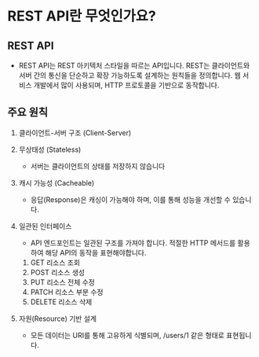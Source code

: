 # REST API란 무엇인가요?

## REST API

- REST API는 REST 아키텍처 스타일을 따르는 API입니다. REST는 클라이언트와 서버 간의 통신을 단순하고 확장 가능하도록 설계하는 원칙들을 정의합니다. 웹 서비스 개발에서 많이 사용되며, HTTP 프로토콜을 기반으로 동작합니다.

## 주요 원칙

1. 클라이언트-서버 구조 (Client-Server)
2. 무상태성 (Stateless)
   - 서버는 클라이언트의 상태를 저장하지 않습니다
3. 캐시 가능성 (Cacheable)
   - 응답(Response)은 캐싱이 가능해야 하며, 이를 통해 성능을 개선할 수 있습니다.
4. 일관된 인터페이스

   - API 엔드포인트는 일관된 구조를 가져야 합니다. 적절한 HTTP 메서드를 활용하여 해당 API의 동작을 표현해야합니다.

   1. GET 리소스 조회
   2. POST 리소스 생성
   3. PUT 리소스 전체 수정
   4. PATCH 리소스 부분 수정
   5. DELETE 리소스 삭제

5. 자원(Resource) 기반 설계
   - 모든 데이터는 URI를 통해 고유하게 식별되며, /users/1 같은 형태로 표현됩니다.
